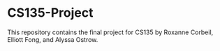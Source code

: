 # CS135-Project
This repository contains the final project for CS135 by Roxanne Corbeil, Elliott Fong, and Alyssa Ostrow.

